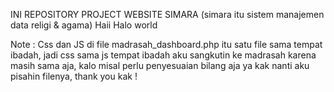 INI REPOSITORY PROJECT WEBSITE SIMARA (simara itu sistem manajemen data religi & agama) Haii Halo world

Note :
Css dan JS di file madrasah_dashboard.php itu satu file sama tempat ibadah, jadi css sama js tempat ibadah aku sangkutin ke madrasah karena masih sama aja, kalo misal perlu penyesuaian bilang aja ya kak nanti aku pisahin filenya, thank you kak !
